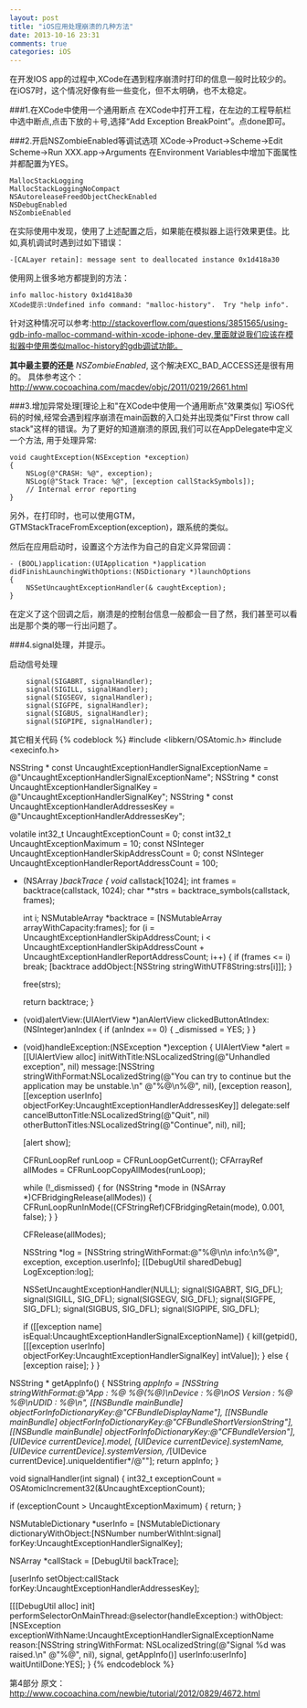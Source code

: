 ```yaml
---
layout: post
title: "iOS应用处理崩溃的几种方法"
date: 2013-10-16 23:31
comments: true
categories: iOS
---
```


在开发IOS app的过程中,XCode在遇到程序崩溃时打印的信息一般时比较少的。
在iOS7时，这个情况好像有些一些变化，但不太明确，也不太稳定。

###1.在XCode中使用一个通用断点
在XCode中打开工程，在左边的工程导航栏中选中断点,点击下放的＋号,选择“Add Exception BreakPoint”。点done即可。

###2.开启NSZombieEnabled等调试选项
XCode->Product->Scheme->Edit Scheme->Run XXX.app->Arguments
在Environment Variables中增加下面属性并都配置为YES。

<!-- more -->


```
MallocStackLogging
MallocStackLoggingNoCompact
NSAutoreleaseFreedObjectCheckEnabled
NSDebugEnabled
NSZombieEnabled
```

在实际使用中发现，使用了上述配置之后，如果能在模拟器上运行效果更佳。比如,真机调试时遇到过如下错误：

```
-[CALayer retain]: message sent to deallocated instance 0x1d418a30
```

使用网上很多地方都提到的方法：

```
info malloc-history 0x1d418a30
XCode提示:Undefined info command: "malloc-history".  Try "help info".
```
针对这种情况可以参考:http://stackoverflow.com/questions/3851565/using-gdb-info-malloc-command-within-xcode-iphone-dev,里面就说我们应该在模拟器中使用类似malloc-history的gdb调试功能。

**其中最主要的还是** *NSZombieEnabled*, 这个解决EXC_BAD_ACCESS还是很有用的。
具体参考这个：http://www.cocoachina.com/macdev/objc/2011/0219/2661.html

###3.增加异常处理[理论上和"在XCode中使用一个通用断点"效果类似]
写iOS代码的时候,经常会遇到程序崩溃在main函数的入口处并出现类似"First throw call stack"这样的错误。为了更好的知道崩溃的原因,我们可以在AppDelegate中定义一个方法, 用于处理异常:

```
void caughtException(NSException *exception) 
{  
	NSLog(@"CRASH: %@", exception);  
	NSLog(@"Stack Trace: %@", [exception callStackSymbols]);  
	// Internal error reporting 
} 
```
另外，在打印时，也可以使用GTM，GTMStackTraceFromException(exception)，跟系统的类似。

然后在应用启动时，设置这个方法作为自己的自定义异常回调： 

```
- (BOOL)application:(UIApplication *)application didFinishLaunchingWithOptions:(NSDictionary *)launchOptions 
{  
	NSSetUncaughtExceptionHandler(& caughtException); 
} 
```
在定义了这个回调之后，崩溃是的控制台信息一般都会一目了然，我们甚至可以看出是那个类的哪一行出问题了。

###4.signal处理，并提示。

启动信号处理

```
	signal(SIGABRT, signalHandler);
    signal(SIGILL, signalHandler);
    signal(SIGSEGV, signalHandler);
    signal(SIGFPE, signalHandler);
    signal(SIGBUS, signalHandler);
    signal(SIGPIPE, signalHandler);
```

其它相关代码
{% codeblock %}
#include <libkern/OSAtomic.h>
#include <execinfo.h>

NSString * const UncaughtExceptionHandlerSignalExceptionName = @"UncaughtExceptionHandlerSignalExceptionName";
NSString * const UncaughtExceptionHandlerSignalKey = @"UncaughtExceptionHandlerSignalKey";
NSString * const UncaughtExceptionHandlerAddressesKey = @"UncaughtExceptionHandlerAddressesKey";

volatile int32_t UncaughtExceptionCount = 0;
const int32_t UncaughtExceptionMaximum = 10;
const NSInteger UncaughtExceptionHandlerSkipAddressCount = 0;
const NSInteger UncaughtExceptionHandlerReportAddressCount = 100;

+ (NSArray *)backTrace
{
  void* callstack[1024];
  int frames = backtrace(callstack, 1024);
  char **strs = backtrace_symbols(callstack, frames);
  
  int i;
  NSMutableArray *backtrace = [NSMutableArray arrayWithCapacity:frames];
  for (i = UncaughtExceptionHandlerSkipAddressCount;
       i < UncaughtExceptionHandlerSkipAddressCount + UncaughtExceptionHandlerReportAddressCount;
       i++)
  {
    if (frames <= i)
      break;
    [backtrace addObject:[NSString stringWithUTF8String:strs[i]]];
  }
  
  free(strs);
  
  return backtrace;
}

- (void)alertView:(UIAlertView *)anAlertView clickedButtonAtIndex:(NSInteger)anIndex
{
  if (anIndex == 0) {
    _dismissed = YES;
  }
}

- (void)handleException:(NSException *)exception
{
  UIAlertView *alert = [[UIAlertView alloc] initWithTitle:NSLocalizedString(@"Unhandled exception", nil)
                                                  message:[NSString stringWithFormat:NSLocalizedString(@"You can try to continue but the application may be unstable.\n" @"%@\n%@", nil), [exception reason], [[exception userInfo] objectForKey:UncaughtExceptionHandlerAddressesKey]]
                                                 delegate:self
                                        cancelButtonTitle:NSLocalizedString(@"Quit", nil)
                                        otherButtonTitles:NSLocalizedString(@"Continue", nil), nil];
  
  [alert show];
  
  CFRunLoopRef runLoop = CFRunLoopGetCurrent();
  CFArrayRef allModes = CFRunLoopCopyAllModes(runLoop);
  
  while (!_dismissed) {
    for (NSString *mode in (NSArray *)CFBridgingRelease(allModes)) {
      CFRunLoopRunInMode((CFStringRef)CFBridgingRetain(mode), 0.001, false);
    }
  }
  
  CFRelease(allModes);
  
  NSString *log = [NSString stringWithFormat:@"%@\n\n info:\n%@", exception, exception.userInfo];
  [[DebugUtil sharedDebug] LogException:log];
  
  NSSetUncaughtExceptionHandler(NULL);
  signal(SIGABRT, SIG_DFL);
  signal(SIGILL, SIG_DFL);
  signal(SIGSEGV, SIG_DFL);
  signal(SIGFPE, SIG_DFL);
  signal(SIGBUS, SIG_DFL);
  signal(SIGPIPE, SIG_DFL);
  
  if ([[exception name] isEqual:UncaughtExceptionHandlerSignalExceptionName]) {
    kill(getpid(), [[[exception userInfo] objectForKey:UncaughtExceptionHandlerSignalKey] intValue]);
  } else {
    [exception raise];
  }
}

NSString * getAppInfo()
{
  NSString *appInfo = [NSString stringWithFormat:@"App : %@ %@(%@)\nDevice : %@\nOS Version : %@ %@\nUDID : %@\n",
                       [[NSBundle mainBundle] objectForInfoDictionaryKey:@"CFBundleDisplayName"],
                       [[NSBundle mainBundle] objectForInfoDictionaryKey:@"CFBundleShortVersionString"],
                       [[NSBundle mainBundle] objectForInfoDictionaryKey:@"CFBundleVersion"],
                       [UIDevice currentDevice].model,
                       [UIDevice currentDevice].systemName,
                       [UIDevice currentDevice].systemVersion,
                       /*[UIDevice currentDevice].uniqueIdentifier*/@""];
  return appInfo;
}

void signalHandler(int signal)
{
  int32_t exceptionCount = OSAtomicIncrement32(&UncaughtExceptionCount);
  
  if (exceptionCount > UncaughtExceptionMaximum) {
    return;
  }
  
  NSMutableDictionary *userInfo = [NSMutableDictionary dictionaryWithObject:[NSNumber numberWithInt:signal] forKey:UncaughtExceptionHandlerSignalKey];
  
  NSArray *callStack = [DebugUtil backTrace];
  
  [userInfo setObject:callStack forKey:UncaughtExceptionHandlerAddressesKey];
  
  [[[DebugUtil alloc] init] performSelectorOnMainThread:@selector(handleException:) withObject: [NSException exceptionWithName:UncaughtExceptionHandlerSignalExceptionName reason:[NSString stringWithFormat: NSLocalizedString(@"Signal %d was raised.\n" @"%@", nil), signal, getAppInfo()] userInfo:userInfo] waitUntilDone:YES];
}
{% endcodeblock %}

第4部分 原文：http://www.cocoachina.com/newbie/tutorial/2012/0829/4672.html
